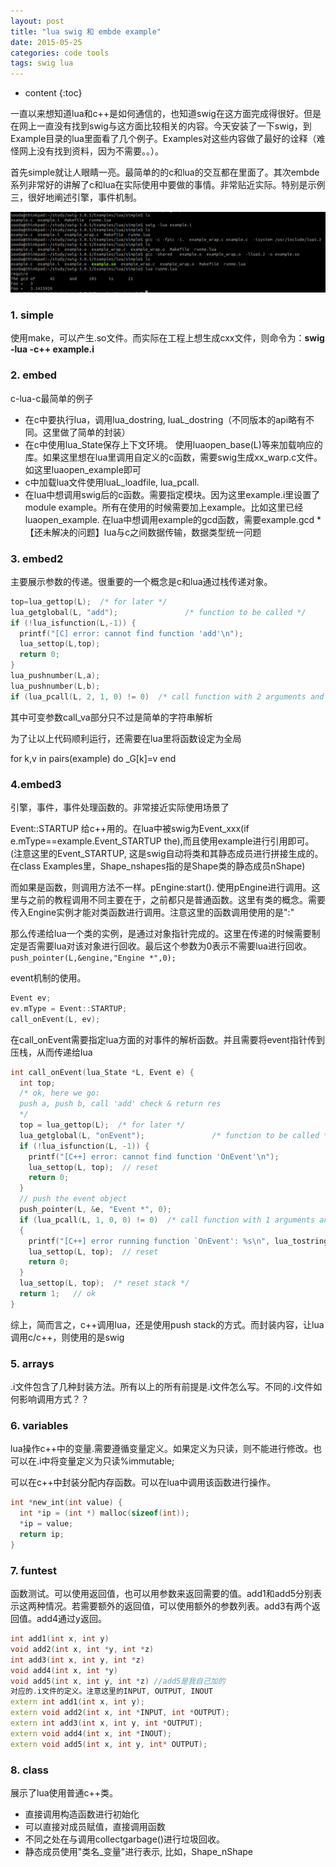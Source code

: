 ```yaml
---
layout: post
title: "lua swig 和 embde example"
date: 2015-05-25
categories: code tools
tags: swig lua
---
```

* content
{:toc}


一直以来想知道lua和c++是如何通信的，也知道swig在这方面完成得很好。但是在网上一直没有找到swig与这方面比较相关的内容。今天安装了一下swig，到Example目录的lua里面看了几个例子。Examples对这些内容做了最好的诠释（难怪网上没有找到资料，因为不需要。。）。

首先simple就让人眼睛一亮。最简单的的c和lua的交互都在里面了。其次embde系列非常好的讲解了c和lua在实际使用中要做的事情。非常贴近实际。特别是示例三，很好地阐述引擎，事件机制。

![](/assets/swig/manual_makefile.png)


### 1. simple

使用make，可以产生.so文件。而实际在工程上想生成cxx文件，则命令为：**swig -lua -c++ example.i**

### 2. embed

c-lua-c最简单的例子

* 在c中要执行lua，调用lua_dostring, luaL_dostring（不同版本的api略有不同。这里做了简单的封装）
* 在c中使用lua_State保存上下文环境。 使用luaopen_base(L)等来加载响应的库。如果这里想在lua里调用自定义的c函数，需要swig生成xx_warp.c文件。如这里luaopen_example即可
* c中加载lua文件使用luaL_loadfile, lua_pcall.
* 在lua中想调用swig后的c函数。需要指定模块。因为这里example.i里设置了module example。所有在使用的时候需要加上example。比如这里已经luaopen_example. 在lua中想调用example的gcd函数，需要example.gcd
*【还未解决的问题】lua与c之间数据传输，数据类型统一问题


### 3. embed2

主要展示参数的传递。很重要的一个概念是c和lua通过栈传递对象。

```cpp
top=lua_gettop(L);  /* for later */
lua_getglobal(L, "add");               /* function to be called */
if (!lua_isfunction(L,-1)) {
  printf("[C] error: cannot find function 'add'\n");
  lua_settop(L,top);
  return 0;
}
lua_pushnumber(L,a);
lua_pushnumber(L,b);
if (lua_pcall(L, 2, 1, 0) != 0)  /* call function with 2 arguments and 1 result */
```

其中可变参数call_va部分只不过是简单的字符串解析

为了让以上代码顺利运行，还需要在lua里将函数设定为全局

for k,v in pairs(example) do _G[k]=v end

### 4.embed3  

引擎，事件，事件处理函数的。非常接近实际使用场景了

Event::STARTUP 给c++用的。在lua中被swig为Event_xxx(if e.mType==example.Event_STARTUP the),而且使用example进行引用即可。(注意这里的Event_STARTUP, 这是swig自动将类和其静态成员进行拼接生成的。在class Examples里，Shape_nshapes指的是Shape类的静态成员nShape)

而如果是函数，则调用方法不一样。pEngine:start(). 使用pEngine进行调用。这里与之前的教程调用不同主要在于，之前都只是普通函数。这里有类的概念。需要传入Engine实例才能对类函数进行调用。注意这里的函数调用使用的是":"

那么传递给lua一个类的实例，是通过对象指针完成的。这里在传递的时候需要制定是否需要lua对该对象进行回收。最后这个参数为0表示不需要lua进行回收。`push_pointer(L,&engine,"Engine *",0);`

event机制的使用。

```cpp
Event ev;
ev.mType = Event::STARTUP;
call_onEvent(L, ev);
```

在call_onEvent需要指定lua方面的对事件的解析函数。并且需要将event指针传到压栈，从而传递给lua

```cpp
int call_onEvent(lua_State *L, Event e) {
  int top;
  /* ok, here we go:
  push a, push b, call 'add' check & return res
  */
  top = lua_gettop(L);  /* for later */
  lua_getglobal(L, "onEvent");               /* function to be called */
  if (!lua_isfunction(L, -1)) {
    printf("[C++] error: cannot find function 'OnEvent'\n");
    lua_settop(L, top);  // reset
    return 0;
  }
  // push the event object
  push_pointer(L, &e, "Event *", 0);
  if (lua_pcall(L, 1, 0, 0) != 0)  /* call function with 1 arguments and no result */
  {
    printf("[C++] error running function `OnEvent': %s\n", lua_tostring(L, -1));
    lua_settop(L, top);  // reset
    return 0;
  }
  lua_settop(L, top);  /* reset stack */
  return 1;   // ok
}
```

综上，简而言之，c++调用lua，还是使用push stack的方式。而封装内容，让lua调用c/c++，则使用的是swig

### 5. arrays

.i文件包含了几种封装方法。所有以上的所有前提是.i文件怎么写。不同的.i文件如何影响调用方式？？

### 6. variables

lua操作c++中的变量.需要遵循变量定义。如果定义为只读，则不能进行修改。也可以在.i中将变量定义为只读%immutable;

可以在c++中封装分配内存函数。可以在lua中调用该函数进行操作。

```cpp
int *new_int(int value) {
  int *ip = (int *) malloc(sizeof(int));
  *ip = value;
  return ip;
}
```

### 7. funtest

函数测试。可以使用返回值，也可以用参数来返回需要的值。add1和add5分别表示这两种情况。若需要额外的返回值，可以使用额外的参数列表。add3有两个返回值。add4通过y返回。

```cpp
int add1(int x, int y)
void add2(int x, int *y, int *z)
int add3(int x, int y, int *z)
void add4(int x, int *y)
void add5(int x, int y, int *z) //add5是我自己加的
对应的.i文件的定义。注意这里的INPUT, OUTPUT, INOUT
extern int add1(int x, int y);
extern void add2(int x, int *INPUT, int *OUTPUT);
extern int add3(int x, int y, int *OUTPUT);    
extern void add4(int x, int *INOUT);
extern void add5(int x, int y, int* OUTPUT);
```

### 8. class

展示了lua使用普通c++类。

* 直接调用构造函数进行初始化
* 可以直接对成员赋值，直接调用函数
* 不同之处在与调用collectgarbage()进行垃圾回收。
* 静态成员使用"类名_变量"进行表示, 比如，Shape_nShape

